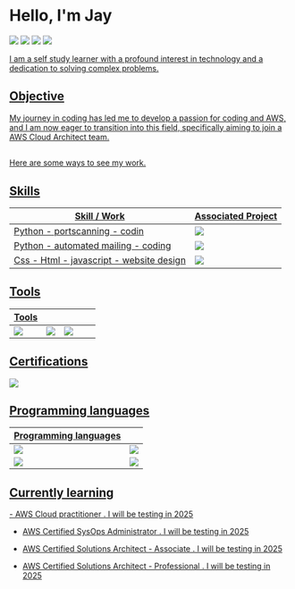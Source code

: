 # Hello, I'm Jay
<a href="https://linkedin.com/in/-smith-b7454926a"><img src="https://img.shields.io/badge/-LinkedIn-0072b1?&style=for-the-badge&logo=linkedin&logoColor=white" /></a>
<a href="https://profile.indeed.com/p/jimils-lyk85j4"><img src="https://img.shields.io/badge/-Indeed-003A9B?&style=for-the-badge&logo=Indeed&logoColor=white" /></a>
<a href="https://www.codewars.com/users/JaysHomeLab"><img src="https://img.shields.io/badge/-Codewars-B1361E?&style=for-the-badge&logo=Codewars&logoColor=white" /></a>
<a href="https://app.hackthebox.com/profile/1966951"><img src="https://img.shields.io/badge/-Hack%20The%20Box-9FEF00?&style=for-the-badge&logo=Hack%20The%20Box&logoColor=white" />


I am a self study learner with a profound interest in technology and a dedication to solving complex problems.

## Objective

My journey in coding has led me to develop a passion for coding and AWS, and I am now eager to transition into this field, specifically aiming to join a AWS Cloud Architect team.

##

Here are some ways to see my work.

## Skills

| Skill / Work                                        | Associated Project                                              |
|-----------------------------------------------|---------------------------------------------------------------- |
| Python - portscanning - codin                 | <a href="https://github.com/JaysHomeLab/Port_scanner"><img src="https://img.shields.io/badge/-GitHub-181717?&style=for-the-badge&logo=GitHub&logoColor=white" /></a> |
| Python - automated mailing - coding           | <a href="https://github.com/JaysHomeLab/Python_Mailing-Client"><img src="https://img.shields.io/badge/-GitHub-181717?&style=for-the-badge&logo=GitHub&logoColor=white" /></a> |
| Css - Html - javascript - website design      |  <a href="https://jayshomelab.github.io/"><img src="https://img.shields.io/badge/-GitHub-181717?&style=for-the-badge&logo=GitHub&logoColor=white" /></a> |


## Tools

|       Tools         |                     |                     |                       |                       |                                                                                   
|---------------------|---------------------|---------------------|-----------------------|---------------------- |
|<img src="https://img.shields.io/badge/-Wireshark-1679A7?&style=for-the-badge&logo=Wireshark&logoColor=white" /> | <img src="https://img.shields.io/badge/-Visual%20Studio%20Code-0078d7?&style=for-the-badge&logo=visual%20studio%20code&logoColor=white" /> | <img src="https://img.shields.io/badge/-PyCharm-000000?&style=for-the-badge&logo=PyCharm&logoColor=white" /> |




## Certifications
<div>
<img src="https://img.shields.io/badge/-Security%2B-FF0000?&style=for-the-badge&logo=CompTIA&logoColor=white" />
</div>

## Programming languages
|       Programming languages                   |                                                                 |
|-----------------------------------------------|---------------------------------------------------------------- |
| <img src="https://img.shields.io/badge/-Python-3776AB?&style=for-the-badge&logo=Python&logoColor=white" /> | <img src="https://img.shields.io/badge/-CSS-1572B6?&style=for-the-badge&logo=CSS3&logoColor=white" /> |
| <img src="https://img.shields.io/badge/-JavaScript-F7DF1E?&style=for-the-badge&logo=JavaScript&logoColor=black" /> | <img src="https://img.shields.io/badge/-HTML-E34F26?&style=for-the-badge&logo=HTML5&logoColor=white" /> |



## Currently learning 
<div>
- AWS Cloud practitioner . I will be testing in 2025
  
- AWS Certified SysOps Administrator . I will be testing in 2025
 
- AWS Certified Solutions Architect - Associate . I will be testing in 2025
 
- AWS Certified Solutions Architect - Professional . I will be testing in 2025

</div>
